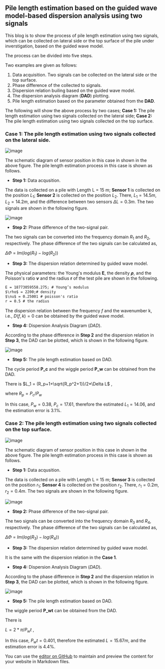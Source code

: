 ## Pile length estimation based on the guided wave model-based dispersion analysis using two signals 

This blog is to show the process of pile length estimation using two signals, which can be collected on lateral side or the top surface of the pile under inverstigation, based on the guided wave model. 

The process can be divided into five steps.

Two examples are given as follows:

1. Data acquisition. Two signals can be collected on the lateral side or the top surface.
2. Phase difference of the collected to signals.
3. Dispersion relation builing based on the guided wave model.
4. The dispersion analysis diagram (**DAD**) plotting.
5. Pile length estimation based on the parameter obtained from the **DAD**.


The following will show the above process by two cases; **Case 1:** The pile length estimation using two signals collected on the lateral side; **Case 2:** The pile length estimation using two signals collected on the top surface.

### **Case 1:** The pile length estimation using two signals collected on the lateral side.
![image](https://user-images.githubusercontent.com/50115572/174656935-b73d9901-7c7f-4d92-b8e4-5a07fe5501da.png)

The schematic diagram of sensor position in this case in shown in the above figure. The pile length estimation process in this case is shown as follows.

- **Step 1:** Data acqusition.

The data is collected on a pile with Length L = 15 m; **Sensor 1** is collected on the position $L_1$; **Sensor 2** is collected on the position $L_2$. There, $L_1 = 14.5m$, $L_2 = 14.2m$, and the difference between two sensors $\Delta L = 0.3m$. The two signals are shown in the following figure.

![image](https://user-images.githubusercontent.com/50115572/174653822-fbad5e1b-7863-46e2-a908-3c458bea7235.png)

- **Step 2:** Phase difference of the two-signal pair.

The two signals can be converted into the frequency domain $R_1$ and $R_2$, respectively. The phase difference of the two signals can be calculated as,

$\Delta \Phi$ = $Im(log(R_1)-log(R_2))$

- **Step 3:** The dispersion relation determined by guided wave model.

The physical parameters: the Young's modulus **E**, the density **$\rho$**, and the Poisson's ratio **$\nu$** and the radius **r** of the test pile are shown in the following. 

```Markdown
E = 18773059558.275; # Young’s modulus
$\rho$ = 2200;# density
$\nu$ = 0.25001 # poisson's ratio
r = 0.5 # the radius 
```
The dispersion relation between the frequency $f$ and the wavenumber k, i.e., $D(f,k)=0$ can be obtained by the guided wave model. 

- **Step 4:** Dispersion Analysis Diagram ($DAD$).

According to the phase difference in **Step 2** and the dispersion relation in **Step 3**, the DAD can be plotted, which is shown in the following figure.

![image](https://user-images.githubusercontent.com/50115572/174660505-c09a2873-b27e-4f2b-a6e2-37871e35832d.png)

- **Step 5:** The pile length estimation based on DAD.

The cycle period **P_c** and the wiggle period **P_w** can be obtained from the DAD. 

There is $L_1 = (R_p+1+\sqrt{R_p^2+1})/2*\Delta L$ , 

where $R_p  = P_c/P_w$

In this case, $P_w = 0.38$, $P_c = 17.61$, therefore the estimated $L_1 = 14.06$, and the estimation error is $3.1\%$.

### **Case 2:** The pile length estimation using two signals collected on the top surface.

![image](https://user-images.githubusercontent.com/50115572/174656971-7094842f-452a-4996-bb0f-cc46264f9041.png)

The schematic diagram of sensor position in this case in shown in the above figure. The pile length estimation process in this case is shown as follows.

- **Step 1:** Data acqusition.

The data is collected on a pile with Length L = 15 m; **Sensor 3** is collected on the position $r_1$; **Sensor 4** is collected on the position $r_2$. There, $r_1 = 0.2 m$, $r_2 = 0.4m$. The two signals are shown in the following figure.

![image](https://user-images.githubusercontent.com/50115572/174662194-293e6a50-7d80-4395-bee1-ae43b5f772e9.png)

- **Step 2:** Phase difference of the two-signal pair.

The two signals can be converted into the frequency domain $R_3$ and $R_4$, respectively. The phase difference of the two signals can be calculated as,

$\Delta \Phi$ = $Im(log(R_3)-log(R_4))$

- **Step 3:** The dispersion relation determined by guided wave model.

It is the same with the dispersion relation in the **Case 1**.

- **Step 4:** Dispersion Analysis Diagram ($DAD$).

According to the phase difference in **Step 2** and the dispersion relation in **Step 3**, the DAD can be plotted, which is shown in the following figure.

![image](https://user-images.githubusercontent.com/50115572/174662394-b13ed63e-beff-4255-8ab0-0a446a67c24d.png)


- **Step 5:** The pile length estimation based on DAD.

The wiggle period **P_wt** can be obtained from the DAD. 

There is 

$L= 2*\pi/P_wt$ , 

In this case, $P_wt = 0.401$, therefore the estimated $L = 15.67 m$, and the estimation error is $4.4\%$.





You can use the [editor on GitHub](https://github.com/ShihaoCui/Blog_of_Pile.github.io/edit/main/README.md) to maintain and preview the content for your website in Markdown files.

